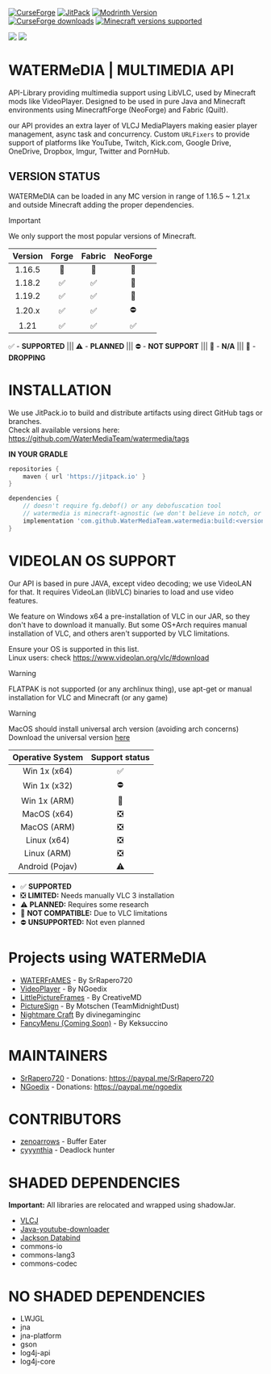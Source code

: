 [![CurseForge](https://img.shields.io/curseforge/v/869524?style=for-the-badge&label=curseforge&labelColor=%232d2d2d&color=%23e04e14&link=https%3A%2F%2Fwww.curseforge.com%2Fminecraft%2Fmc-mods%2Fwatermedia%2Ffiles)](https://www.curseforge.com/minecraft/mc-mods/watermedia/files)
[![JitPack](https://img.shields.io/jitpack/version/com.github.SrRapero720/watermedia?style=for-the-badge&label=JITPACK&color=34495e&link=https%3A%2F%2Fjitpack.io%2F%23SrRapero720%2Fwatermedia)](https://jitpack.io/#SrRapero720/watermedia)
[![Modrinth Version](https://img.shields.io/modrinth/v/watermedia?style=for-the-badge&logo=modrinth&label=MODRINTH&color=%231bd96a)](https://modrinth.com/mod/watermedia)<br>
[![CurseForge downloads](https://cf.way2muchnoise.eu/watermedia.svg?badge_style=for_the_badge)](https://www.curseforge.com/minecraft/mc-mods/watermedia)
[![Minecraft versions supported](https://cf.way2muchnoise.eu/versions/Supports_watermedia_all.svg?badge_style=for_the_badge)](https://www.curseforge.com/minecraft/mc-mods/watermedia/files)

[![](https://dcbadge.vercel.app/api/server/cuYAzzZ)](https://discord.gg/cuYAzzZ)
[![](https://dcbadge.vercel.app/api/server/453QZ749U4)](https://discord.gg/453QZ749U4)

# WATERMeDIA | MULTIMEDIA API
API-Library providing multimedia support using LibVLC, used by Minecraft mods like VideoPlayer.
Designed to be used in pure Java and Minecraft environments using MinecraftForge (NeoForge) and Fabric (Quilt).

our API provides an extra layer of VLCJ MediaPlayers making easier player management,
async task and concurrency.
Custom ``URLFixers`` to provide support of platforms like YouTube, Twitch,
Kick.com, Google Drive, OneDrive, Dropbox, Imgur, Twitter and PornHub.

## VERSION STATUS
WATERMeDIA can be loaded in any MC version in range of 1.16.5 ~ 1.21.x and
outside Minecraft adding the proper dependencies.

> [!IMPORTANT]
> We only support the most popular versions of Minecraft.

| Version | Forge | Fabric | NeoForge |
|:-------:|:-----:|:------:|:--------:|
| 1.16.5  |  🚨   |   🚨   |    🚫    |
| 1.18.2  |   ✅   |   ✅    |    🚫    |
| 1.19.2  |   ✅   |   ✅    |    🚫    |
| 1.20.x  |   ✅   |   ✅    |    ⛔     |
|  1.21   |   ✅   |   ✅    |    ✅     |

✅ - **SUPPORTED** ||| ⚠ - **PLANNED** ||| ⛔ - **NOT SUPPORT** ||| 🚫 - **N/A** ||| 🚨 - **DROPPING**

# INSTALLATION
We use JitPack.io to build and distribute artifacts using direct GitHub tags or branches.
<br>Check all available versions here: https://github.com/WaterMediaTeam/watermedia/tags

**IN YOUR GRADLE**
```gradle
repositories {
    maven { url 'https://jitpack.io' }
}

dependencies {
    // doesn't require fg.debof() or any debofuscation tool
    // watermedia is minecraft-agnostic (we don't believe in notch, or agnes)
    implementation 'com.github.WaterMediaTeam.watermedia:build:<version>'
}
```

# VIDEOLAN OS SUPPORT
Our API is based in pure JAVA, except video decoding; we use VideoLAN for that.
It requires VideoLan (libVLC) binaries to load and use video features.

We feature on Windows x64 a pre-installation of VLC in our JAR,
so they don't have to download it manually.
But some OS+Arch requires manual installation of VLC,
and others aren't supported by VLC limitations.

Ensure your OS is supported in this list.<br>
Linux users: check https://www.videolan.org/vlc/#download

> [!WARNING]
> FLATPAK is not supported (or any archlinux thing), use apt-get or manual installation for VLC and Minecraft (or any game)

> [!WARNING]
> MacOS should install universal arch version (avoiding arch concerns)
> Download the universal version [here](https://get.videolan.org/vlc/3.0.21/macosx/vlc-3.0.21-universal.dmg)

| Operative System | Support status |
|:----------------:|:--------------:|
|  Win  1x (x64)   |       ✅        |
|  Win  1x (x32)   |       ⛔        |
|  Win  1x (ARM)   |       🚫       |
|   MacOS (x64)    |       ❎        |
|   MacOS (ARM)    |       ❎        |
|   Linux (x64)    |       ❎        |
|   Linux (ARM)    |       ❎        |
| Android (Pojav)  |       ⚠        |

- ✅ **SUPPORTED**
- ❎ **LIMITED:** Needs manually VLC 3 installation
- ⚠ **PLANNED:** Requires some research
- 🚫 **NOT COMPATIBLE:** Due to VLC limitations
- ⛔ **UNSUPPORTED:** Not even planned

# Projects using WATERMeDIA
- [WATERFrAMES](https://www.curseforge.com/minecraft/mc-mods/waterframes) - By SrRapero720
- [VideoPlayer](https://www.curseforge.com/minecraft/mc-mods/video-player) - By NGoedix
- [LittlePictureFrames](https://www.curseforge.com/minecraft/mc-mods/littleframes) - By CreativeMD
- [PictureSign](https://www.curseforge.com/minecraft/mc-mods/picturesign) - By Motschen (TeamMidnightDust) 
- [Nightmare Craft](https://www.curseforge.com/minecraft/modpacks/nightmare-craft-chapter-1) By divinegaminginc
- [FancyMenu (Coming Soon)](https://legacy.curseforge.com/minecraft/mc-mods/fancymenu) - By Keksuccino

# MAINTAINERS
- [SrRapero720](https://github.com/SrRapero720) - Donations: https://paypal.me/SrRapero720
- [NGoedix](https://github.com/NGoedix) - Donations: https://paypal.me/ngoedix

# CONTRIBUTORS
- [zenoarrows](https://github.com/ZenoArrows) - Buffer Eater
- [cyyynthia](https://github.com/cyyynthia) - Deadlock hunter

# SHADED DEPENDENCIES
**Important:** All libraries are relocated and wrapped using shadowJar.
- [VLCJ](https://github.com/caprica/vlcj/tree/vlcj-4.x)
- [Java-youtube-downloader](https://github.com/sealedtx/java-youtube-downloader)
- [Jackson Databind](https://github.com/FasterXML/jackson-databind)
- commons-io
- commons-lang3
- commons-codec

# NO SHADED DEPENDENCIES
- LWJGL
- jna
- jna-platform
- gson
- log4j-api
- log4j-core
